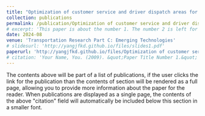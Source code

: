 ```yaml
---
title: "Optimization of customer service and driver dispatch areas for on-demand food delivery"
collection: publications
permalink: /publication/Optimization of customer service and driver dispatch areas for on-demand food delivery
# excerpt: 'This paper is about the number 1. The number 2 is left for future work.'
date: 2024-08
venue: 'Transportation Research Part C: Emerging Technologies'
# slidesurl: 'http://yangjfkd.github.io/files/slides1.pdf'
paperurl: 'http://yangjfkd.github.io/files/Optimization of customer service and driver dispatch areas for on-demand food delivery.pdf'
# citation: 'Your Name, You. (2009). &quot;Paper Title Number 1.&quot; <i>Journal 1</i>. 1(1).'
---
```


The contents above will be part of a list of publications, if the user clicks the link for the publication than the contents of section will be rendered as a full page, allowing you to provide more information about the paper for the reader. When publications are displayed as a single page, the contents of the above "citation" field will automatically be included below this section in a smaller font.
